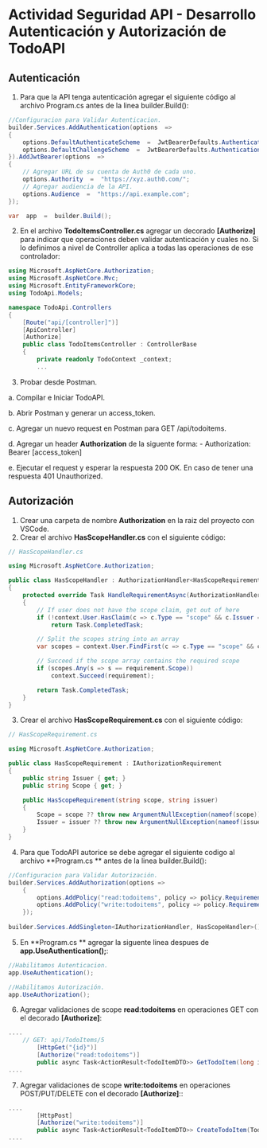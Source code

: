 
 # Actividad Seguridad API - Desarrollo Autenticación y Autorización de TodoAPI

## Autenticación 
1. Para que la API tenga autenticación agregar el siguiente código al archivo Program.cs antes de la linea builder.Build():

```csharp
//Configuracion para Validar Autenticacion.
builder.Services.AddAuthentication(options  =>
{
	options.DefaultAuthenticateScheme  =  JwtBearerDefaults.AuthenticationScheme;
	options.DefaultChallengeScheme  =  JwtBearerDefaults.AuthenticationScheme;
}).AddJwtBearer(options  =>
{
	// Agregar URL de su cuenta de Auth0 de cada uno.
	options.Authority  =  "https://xyz.auth0.com/";
	// Agregar audiencia de la API.
	options.Audience  =  "https://api.example.com";
});

var  app  =  builder.Build();
```

2. En el archivo **TodoItemsController.cs** agregar un decorado **[Authorize]** para indicar que operaciones deben validar autenticación y cuales no. Si lo definimos a nivel de Controller aplica a todas las operaciones de ese controlador:

```csharp
using Microsoft.AspNetCore.Authorization;
using Microsoft.AspNetCore.Mvc;
using Microsoft.EntityFrameworkCore;
using TodoApi.Models;

namespace TodoApi.Controllers
{
    [Route("api/[controller]")]
    [ApiController]
    [Authorize]
    public class TodoItemsController : ControllerBase
    {
        private readonly TodoContext _context;
        ...
```

3. Probar desde Postman.
 
a. Compilar e Iniciar TodoAPI. 

b. Abrir Postman y generar un access_token. 

c. Agregar un nuevo request en Postman para GET /api/todoitems.

d. Agregar un header **Authorization** de la siguente forma:
	- Authorization: Bearer [access_token]
	
e. Ejecutar el request y esperar la respuesta 200 OK. En caso de tener una respuesta 401   Unauthorized. 



## Autorización
1. Crear una carpeta de nombre **Authorization** en la raiz del proyecto con VSCode.
2. Crear el archivo **HasScopeHandler.cs** con el siguiente código: 
```csharp
// HasScopeHandler.cs

using Microsoft.AspNetCore.Authorization;

public class HasScopeHandler : AuthorizationHandler<HasScopeRequirement>
{
    protected override Task HandleRequirementAsync(AuthorizationHandlerContext context, HasScopeRequirement requirement)
    {
        // If user does not have the scope claim, get out of here
        if (!context.User.HasClaim(c => c.Type == "scope" && c.Issuer == requirement.Issuer))
            return Task.CompletedTask;

        // Split the scopes string into an array
        var scopes = context.User.FindFirst(c => c.Type == "scope" && c.Issuer == requirement.Issuer).Value.Split(' ');

        // Succeed if the scope array contains the required scope
        if (scopes.Any(s => s == requirement.Scope))
            context.Succeed(requirement);

        return Task.CompletedTask;
    }
}
```

3. Crear el archivo **HasScopeRequirement.cs** con el siguiente código: 

```csharp
// HasScopeRequirement.cs

using Microsoft.AspNetCore.Authorization;

public class HasScopeRequirement : IAuthorizationRequirement
{
    public string Issuer { get; }
    public string Scope { get; }

    public HasScopeRequirement(string scope, string issuer)
    {
        Scope = scope ?? throw new ArgumentNullException(nameof(scope));
        Issuer = issuer ?? throw new ArgumentNullException(nameof(issuer));
    }
}
```
4. Para que TodoAPI autorice se debe agregar el siguiente codigo al archivo **Program.cs ** antes de la linea builder.Build():
```csharp
//Configuracion para Validar Autorización. 
builder.Services.AddAuthorization(options =>
    {
        options.AddPolicy("read:todoitems", policy => policy.Requirements.Add(new HasScopeRequirement("read:todoitems", "https://dev-utn-frc-iaew.auth0.com/")));
        options.AddPolicy("write:todoitems", policy => policy.Requirements.Add(new HasScopeRequirement("write:todoitems", "https://dev-utn-frc-iaew.auth0.com/")));
    });
    
builder.Services.AddSingleton<IAuthorizationHandler, HasScopeHandler>();
```

5. En **Program.cs ** agregar la siguente linea despues de **app.UseAuthentication();**:
```csharp
//Habilitamos Autenticacion.
app.UseAuthentication();

//Habilitamos Autorización. 
app.UseAuthorization();

```

6. Agregar validaciones de scope **read:todoitems** en operaciones GET con el decorado **[Authorize]**:
```csharp
....
    // GET: api/TodoItems/5
        [HttpGet("{id}")]
        [Authorize("read:todoitems")]
        public async Task<ActionResult<TodoItemDTO>> GetTodoItem(long id)
....

```
7. Agregar validaciones de scope **write:todoitems** en operaciones POST/PUT/DELETE con el decorado **[Authorize]**::
```csharp
....
        [HttpPost]
        [Authorize("write:todoitems")]
        public async Task<ActionResult<TodoItemDTO>> CreateTodoItem(TodoItemDTO todoItemDTO)
....

```
